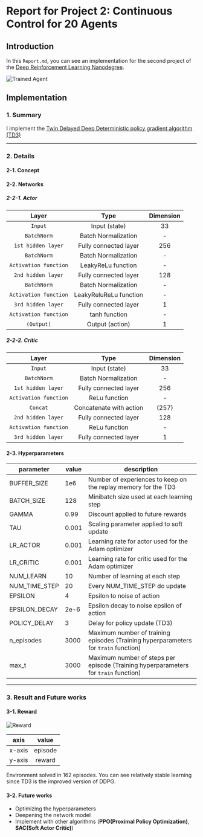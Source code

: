 [//]: # (Image References)

[image1]: https://user-images.githubusercontent.com/10624937/43851024-320ba930-9aff-11e8-8493-ee547c6af349.gif "Trained Agent"
[image2]: https://user-images.githubusercontent.com/10624937/43851646-d899bf20-9b00-11e8-858c-29b5c2c94ccc.png "Crawler"


# Report for Project 2: Continuous Control for 20 Agents
    
## Introduction

In this `Report.md`, you can see an implementation for the second project of the [Deep Reinforcement Learning Nanodegree](https://www.udacity.com/course/deep-reinforcement-learning-nanodegree--nd893).

![Trained Agent][image1]
## Implementation

### 1. Summary

I implement the [Twin Delayed Deep Deterministic policy gradient algorithm (TD3)](https://arxiv.org/abs/1802.09477)

------------
### 2. Details

#### 2-1. Concept

#### 2-2. Networks

##### 2-2-1. Actor

| Layer | Type | Dimension |
|:---:|:---:|:---:|
| `Input` | Input (state) | 33 |
| `BatchNorm` | Batch Normalization | - |
| `1st hidden layer` | Fully connected layer | 256 |
| `BatchNorm` | Batch Normalization | - |
| `Activation function` | LeakyReLu function | - |
| `2nd hidden layer` | Fully connected layer | 128 |
| `BatchNorm` | Batch Normalization | - |
| `Activation function` | LeakyReluReLu function | - |
| `3rd hidden layer` | Fully connected layer | 1 |
| `Activation function` | tanh function | - |
| `(Output)` | Output (action) | 1 |


##### 2-2-2. Critic

| Layer | Type | Dimension |
|:---:|:---:|:---:|
| `Input` | Input (state) | 33 |
| `BatchNorm` | Batch Normalization | - |
| `1st hidden layer` | Fully connected layer | 256 |
| `Activation function` | ReLu function | - |
| `Concat` | Concatenate with action | (257) |
| `2nd hidden layer` | Fully connected layer | 128 |
| `Activation function` | ReLu function | - |
| `3rd hidden layer` | Fully connected layer | 1 |


#### 2-3. Hyperparameters

| parameter    | value  | description                                                                   |
|--------------|--------|-------------------------------------------------------------------------------|
| BUFFER_SIZE  | 1e6    | Number of experiences to keep on the replay memory for the TD3                |
| BATCH_SIZE   | 128    | Minibatch size used at each learning step                                     |
| GAMMA        | 0.99   | Discount applied to future rewards                                            |
| TAU          | 0.001  | Scaling parameter applied to soft update                                      |
| LR_ACTOR     | 0.001  | Learning rate for actor used for the Adam optimizer                           |
| LR_CRITIC    | 0.001  | Learning rate for critic used for the Adam optimizer                          |
| NUM_LEARN    | 10     | Number of learning at each step                                               |
| NUM_TIME_STEP| 20     | Every NUM_TIME_STEP do update                                                 |
| EPSILON      | 4      | Epsilon to noise of action                                                    |
| EPSILON_DECAY| 2e-6   | Epsilon decay to noise epsilon of action                                      |
| POLICY_DELAY | 3      | Delay for policy update (TD3)                                                 |
| n_episodes                    | 3000             | Maximum number of training episodes (Training hyperparameters for `train` function)                                    |
| max_t                         | 3000             | Maximum number of steps per episode (Training hyperparameters for `train` function)                                     |


-----------

### 3. Result and Future works

#### 3-1. Reward

![Reward](https://user-images.githubusercontent.com/53895034/137493903-e5490f93-d98d-44b1-989e-475e69a6bebb.png)


| axis     | value   |
|:--------:|:-------:|
| x-axis   | episode | 
| y-axis   | reward  | 

Environment solved in 162 episodes. You can see relatively stable learning since TD3 is the improved version of DDPG.

#### 3-2. Future works

- Optimizing the hyperparameters
- Deepening the network model 
- Implement with other algorithms (**PPO(Proximal Policy Optimization)**, **SAC(Soft Actor Critic)**)